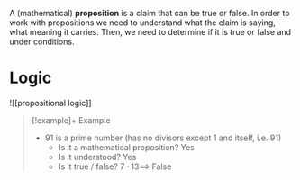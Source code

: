 
A (mathematical) **proposition** is a claim that can be true or false. In order to work with propositions we need to understand what the claim is saying, what meaning it carries. Then, we need to determine if it is true or false and under conditions.

# Logic
![[propositional logic]]

> [!example]+ Example
> - 91 is a prime number (has no divisors except 1 and itself, i.e. 91)
>     - Is it a mathematical proposition? Yes
>     - Is it understood? Yes
>     - Is it true / false? $7 \cdot 13 \implies$ False

